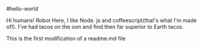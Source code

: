 #hello-world

Hi humans!
Robot Here, I like Node. js and coffeescript(that's what I'm made of!).
I've had tacos on the oon and find then far superior to Earth tacos.

This is the first modification of a readme.md file

